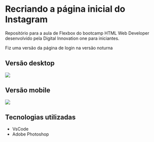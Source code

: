 
<h1>Recriando a página inicial do Instagram</h1>

<p align=”center”><p> Repositório para a aula de Flexbox do bootcamp HTML Web Developer desenvolvido pela Digital Innovation one para iniciantes.<p>
<p> Fiz uma versão da página de login na versão noturna <p/></center>
  
<p align="center"><h2>Versão desktop</h2></center>
<img src="https://user-images.githubusercontent.com/79284447/116480341-8ad88980-a857-11eb-939b-9f6b1358eca2.png"> 
<h2>Versão mobile</h2>
<img src="https://user-images.githubusercontent.com/79284447/116480345-8e6c1080-a857-11eb-9c3a-d191a6cc696c.png">

<h2> Tecnologias utilizadas </h2>
<ul>
  <li>VsCode</li>
  <li>Adobe Photoshop</li>
</ul>
